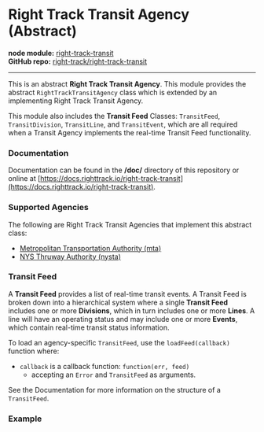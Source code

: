 Right Track Transit Agency (Abstract)
=====================================

**node module:** [right-track-transit](https://www.npmjs.com/package/right-track-transit)<br />
**GitHub repo:** [right-track/right-track-transit](https://github.com/right-track/right-track-transit)

---

This is an abstract **Right Track Transit Agency**.  This module provides the
abstract  `RightTrackTransitAgency` class which is extended by an implementing
Right Track Transit Agency.

This module also includes the **Transit Feed** Classes: `TransitFeed`, `TransitDivision`,
`TransitLine`, and `TransitEvent`, which are all required when a Transit Agency implements
the real-time Transit Feed functionality.

### Documentation

Documentation can be found in the **/doc/** directory of this repository
or online at [https://docs.righttrack.io/right-track-transit](https://docs.righttrack.io/right-track-transit).

### Supported Agencies

The following are Right Track Transit Agencies that implement this abstract class:

- [Metropolitan Transportation Authority (mta)](https://github.com/right-track/right-track-transit-mta)
- [NYS Thruway Authority (nysta)](https://github.com/right-track/right-track-transit-nysta)

### Transit Feed

A **Transit Feed** provides a list of real-time transit events.  A Transit Feed
is broken down into a hierarchical system where a single **Transit Feed** includes
one or more **Divisions**, which in turn includes one or more **Lines**.  A line
will have an operating status and may include one or more **Events**, which contain
real-time transit status information.

To load an agency-specific `TransitFeed`, use the `loadFeed(callback)`
function where:
- `callback` is a callback function: `function(err, feed)`
    - accepting an `Error` and `TransitFeed` as arguments.

See the Documentation for more information on the structure of a `TransitFeed`.


### Example
